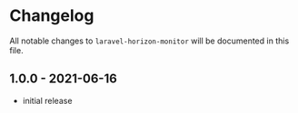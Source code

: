 # Changelog

All notable changes to `laravel-horizon-monitor` will be documented in this file.

## 1.0.0 - 2021-06-16

- initial release
